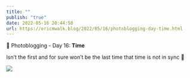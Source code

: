 ```yaml
---
title: ""
publish: "true"
date: 2022-05-16 20:44:58
url: https://ericmwalk.blog/2022/05/16/photoblogging-day-time.html
---
```

📸 Photoblogging - Day 16: **Time**

Isn’t the first and for sure won’t be the last time that time is not in sync 🤬

![](https://ericmwalk.blog/uploads/2022/00efdf8582.jpg)